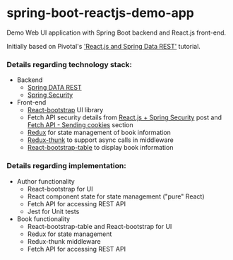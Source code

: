 # spring-boot-reactjs-demo-app
Demo Web UI application with Spring Boot backend and React.js front-end. 

Initially based on Pivotal's ['React.js and Spring Data REST'](https://spring.io/guides/tutorials/react-and-spring-data-rest/) tutorial.

### Details regarding technology stack:
 * Backend
   * [Spring DATA REST](https://projects.spring.io/spring-data-rest/)
   * [Spring Security](https://projects.spring.io/spring-security/)
 * Front-end
   * [React-bootstrap](https://github.com/react-bootstrap/react-bootstrap) UI library 
   * Fetch API security details from [React.js + Spring Security](http://juhahinkula.github.io/2016-12-05-reactsecurity/) post and [Fetch API - Sending cookies](https://github.com/github/fetch#sending-cookies) section
   * [Redux](https://redux.js.org/) for state management of book information
   * [Redux-thunk](https://github.com/gaearon/redux-thunk) to support async calls in middleware
   * [React-bootstrap-table](http://allenfang.github.io/react-bootstrap-table/) to display book information
   
### Details regarding implementation:
  * Author functionality
    * React-bootstrap for UI
    * React component state for state management ("pure" React)
    * Fetch API for accessing REST API
    * Jest for Unit tests
  * Book functionality
    * React-bootstrap-table and React-bootstrap for UI
    * Redux for state management
    * Redux-thunk middleware
    * Fetch API for accessing REST API

 
